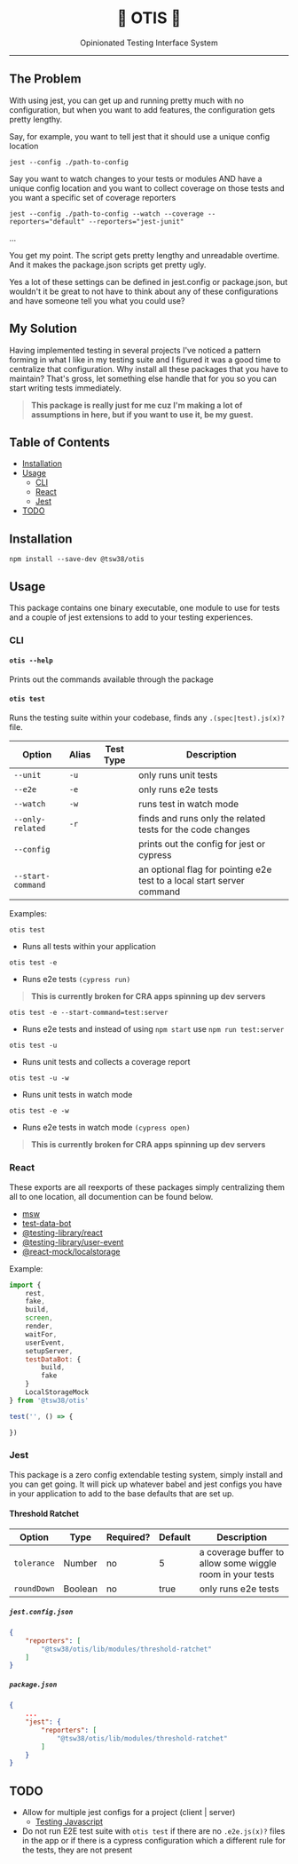 <div align="center">
<h1>🦺 OTIS 🦺</h1>
<p>Opinionated Testing Interface System</p>
</div>

-----

## The Problem

With using jest, you can get up and running pretty much with no configuration, but when you want to add features, the configuration gets pretty lengthy.

Say, for example, you want to tell jest that it should use a unique config location

`jest --config ./path-to-config`

Say you want to watch changes to your tests or modules AND have a unique config location and you want to collect coverage on those tests and you want a specific set of coverage reporters

`jest --config ./path-to-config --watch --coverage --reporters="default" --reporters="jest-junit"`

...

You get my point. The script gets pretty lengthy and unreadable overtime. And it makes the package.json scripts get pretty ugly.

Yes a lot of these settings can be defined in jest.config or package.json, but wouldn't it be great to not have to think about any of these configurations and have someone tell you what you could use?

## My Solution

Having implemented testing in several projects I've noticed a pattern forming in what I like in my testing suite and I figured it was a good time to centralize that configuration. Why install all these packages that you have to maintain? That's gross, let something else handle that for you so you can start writing tests immediately.

> **This package is really just for me cuz I'm making a lot of assumptions in here, but if you want to use it, be my guest.**

## Table of Contents
- [Installation](#installation)
- [Usage](#usage)
    - [CLI](#cli)
    - [React](#react)
    - [Jest](#jest)
- [TODO](#todo)

## Installation

```shell
npm install --save-dev @tsw38/otis
```

## Usage

This package contains one binary executable, one module to use for tests and a couple of jest extensions to add to your testing experiences.

### CLI

#### `otis --help`
Prints out the commands available through the package

#### `otis test`
Runs the testing suite within your codebase, finds any `.(spec|test).js(x)?` file.

|   Option          | Alias | Test Type | Description                                                       |
| ----------------- | ----- | ---- | ---------------------------------------------------------------------- |
| `--unit`          | `-u`  |      | only runs unit tests                                                   |
| `--e2e`           | `-e`  |      | only runs e2e tests                                                    |
| `--watch`         | `-w`  |      | runs test in watch mode                                                |
| `--only-related`  | `-r`  |      | finds and runs only the related tests for the code changes             |
| `--config`        |       |      | prints out the config for jest or cypress                              |
| `--start-command` |       |      | an optional flag for pointing e2e test to a local start server command |

Examples:

`otis test`
* Runs all tests within your application

`otis test -e`
* Runs e2e tests `(cypress run)`
> **This is currently broken for CRA apps spinning up dev servers**

`otis test -e --start-command=test:server`
* Runs e2e tests and instead of using `npm start` use `npm run test:server`

`otis test -u`
* Runs unit tests and collects a coverage report

`otis test -u -w`
* Runs unit tests in watch mode

`otis test -e -w`
* Runs e2e tests in watch mode `(cypress open)`
> **This is currently broken for CRA apps spinning up dev servers**


### React

These exports are all reexports of these packages simply centralizing them all to one location, all documention can be found below.

* [msw](https://www.npmjs.com/package/msw)
* [test-data-bot](https://www.npmjs.com/package/@jackfranklin/test-data-bot)
* [@testing-library/react](https://www.npmjs.com/package/@testing-library/react)
* [@testing-library/user-event](https://www.npmjs.com/package/@testing-library/user-event)
* [@react-mock/localstorage](https://www.npmjs.com/package/@react-mock/localstorage)

Example:

```jsx
import {
    rest,
    fake,
    build,
    screen,
    render,
    waitFor,
    userEvent,
    setupServer,
    testDataBot: {
        build,
        fake
    }
    LocalStorageMock
} from '@tsw38/otis'

test('', () => {

})
```

### Jest

This package is a zero config extendable testing system, simply install  and you can get going. It will pick up whatever babel and jest configs you have in your application to add to the base defaults that are set up.

#### Threshold Ratchet

|    Option    | Type    | Required? | Default | Description             |
| ------------ | ------- | --------- | ------- | ----------------------- |
| `tolerance`  | Number  |    no     |  5      | a coverage buffer to allow some wiggle room in your tests    |
| `roundDown`  | Boolean |    no     | true    | only runs e2e tests     |

##### `jest.config.json`
```json
{
    "reporters": [
        "@tsw38/otis/lib/modules/threshold-ratchet"
    ]
}
```
##### `package.json`
```json
{
    ...
    "jest": {
        "reporters": [
            "@tsw38/otis/lib/modules/threshold-ratchet"
        ]
    }
}
```

## TODO
* Allow for multiple jest configs for a project (client | server)
  - [Testing Javascript](https://testingjavascript.com/lessons/jest-support-running-multiple-configurations-with-jest-s-projects-feature)
* Do not run E2E test suite with `otis test` if there are no `.e2e.js(x)?` files in the app or if there is a cypress configuration which a different rule for the tests, they are not present